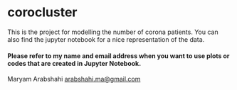 # corocluster
This is the project for modelling the number of corona patients. You can also find the jupyter notebook for a nice representation of the data.
#### Please refer to my name and email address when you want to use plots or codes that are created in Jupyter Notebook.
Maryam Arabshahi   arabshahi.ma@gmail.com
